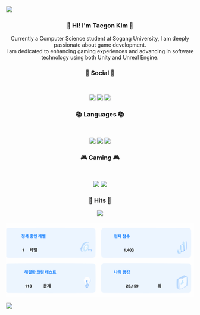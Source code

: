 <img src="https://capsule-render.vercel.app/api?type=waving&color=timeAuto&height=300&section=header&text=TSATOA%27s%20Github&fontSize=50" />

<h3 align="center"><b> 👋 Hi! I'm Taegon Kim 👋 </b></h3>
<p align="center">Currently a Computer Science student at Sogang University, I am deeply passionate about game development. <br>I am dedicated to enhancing gaming experiences and advancing in software technology using both Unity and Unreal Engine.</p>

<h3 align="center"><b>💌 Social 💌 </b></h3>
</br>
<p align="center">
<a href="mailto:tg8591@gmail.com"><img src="https://img.shields.io/badge/Gmail-D14836?style=for-the-badge&logo=gmail&logoColor=white&link=mailto:tg8591@gmail.com"/></a>
<a href="https://www.instagram.com/taegon._.0202"><img src="https://img.shields.io/badge/Instagram-%23E4405F.svg?style=for-the-badge&logo=Instagram&logoColor=white&link=https://www.instagram.com/taegon._.0202"/></a>
<a href="https://tsatoa.github.io/"><img src="https://img.shields.io/badge/GitHub-181717?style=for-the-badge&logo=Blog&logoColor=white&link=https://tsatoa.github.io/"/></a>
</p>

<h3 align="center"><b>📚 Languages 📚</b></h3>
</br>
<p align="center">
<img src="https://img.shields.io/badge/python-3670A0?style=for-the-badge&logo=python&logoColor=ffdd54"/>
<img src="https://img.shields.io/badge/c++-%2300599C.svg?style=for-the-badge&logo=c%2B%2B&logoColor=white"/>
<img src="https://img.shields.io/badge/c%23-%23239120.svg?style=for-the-badge&logo=c-sharp&logoColor=white"/>
</p>

<h3 align="center"><b>🎮 Gaming 🎮</b></h3>
</br>
<p align="center">
<img src="https://img.shields.io/badge/unity-%23000000.svg?style=for-the-badge&logo=unity&logoColor=white"/>
<img src="https://img.shields.io/badge/unrealengine-%23313131.svg?style=for-the-badge&logo=unrealengine&logoColor=white"/>
</p>

<h3 align="center"><b>🔫 Hits 🔫 </b></h3>
<p align="center">
<a href="https://hits.seeyoufarm.com"><img src="https://hits.seeyoufarm.com/api/count/incr/badge.svg?url=https%3A%2F%2Fgithub.com%2Fyouhyeoneee%2F&count_bg=%23000000&title_bg=%23000000&icon=github.svg&icon_color=%23FFFFFF&title=GitHub&edge_flat=false"/></a>
</p>

<p align="center">
<img src="https://github.com/TSATOA/github-programmers-rank/blob/master/lib/result.svg" alt="Programmers Rank Result"/>
</p>

<img src="https://capsule-render.vercel.app/api?type=waving&color=timeAuto&height=300&section=footer"/>
